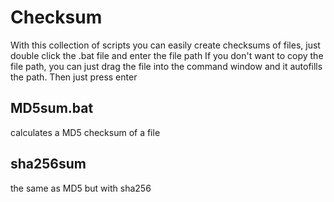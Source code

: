 # Checksum
With this collection of scripts you can easily create checksums of files, just double click the .bat file and enter the file path
If you don't want to copy the file path, you can just drag the file into the command window and it autofills the path. Then just press enter

## MD5sum.bat
calculates a MD5 checksum of a file

## sha256sum
the same as MD5 but with sha256